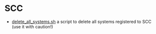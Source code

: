 # SCC

* [delete_all_systems.sh](./delete_all_systems.sh) a script to delete all systems registered to SCC (use it with caution!)